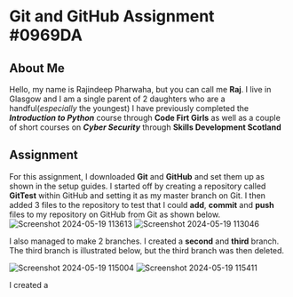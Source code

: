# Git and GitHub Assignment #0969DA

## About Me

Hello, my name is Rajindeep Pharwaha, but you can call me **Raj**.
I live in Glasgow and I am a single parent of 2 daughters who are a handful(*especially* the youngest)
I have previously completed the ***Introduction to Python*** course through **Code Firt Girls** as well as a couple of short courses on ***Cyber Security*** through **Skills Development Scotland**

## Assignment

For this assignment, I downloaded **Git** and **GitHub** and set them up as shown in the setup guides. 
I started off by creating a repository called **GitTest** within GitHub and setting it as my master branch on Git. I then added 3 files to the repository to test that I could **add**, **commit** and **push** files to my repository on GitHub from Git as shown below.
![Screenshot 2024-05-19 113613](https://github.com/rkphar/GitTest/assets/169801648/aa85269e-406d-4d2c-82a8-ccf91634b452)
![Screenshot 2024-05-19 113046](https://github.com/rkphar/GitTest/assets/169801648/6d1e455e-419e-4b41-a1e8-3062828f4ff9)

I also managed to make 2 branches. I created a **second** and **third** branch. The third branch is illustrated below, but the third branch was then deleted.

![Screenshot 2024-05-19 115004](https://github.com/rkphar/GitTest/assets/169801648/5a906057-a535-4aae-b9a3-18d332ebf8cf)
![Screenshot 2024-05-19 115411](https://github.com/rkphar/GitTest/assets/169801648/d2754be5-e3a6-48f0-a94f-9de9358f5f97)

I created a 
